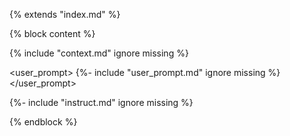 {% extends "index.md" %}

{% block content %}

<context>
{% include "context.md" ignore missing %}
</context>

<user_prompt>
{%- include "user_prompt.md" ignore missing %}
</user_prompt>

<INST>
{%- include "instruct.md" ignore missing %}
</INST>

{% endblock %}